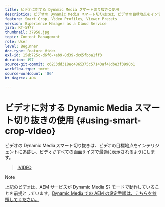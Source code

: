 ```yaml
---
title: ビデオに対する Dynamic Media スマート切り抜きの使用
description: ビデオの Dynamic Media スマート切り抜きは、ビデオの目標地点をインテリジェントに追跡し、ビデオがすべての画面サイズで最適に表示されるようにします。
feature: Smart Crop, Video Profiles, Viewer Presets
version: Experience Manager as a Cloud Service
jira: KT-5977
thumbnail: 37958.jpg
topic: Content Management
role: User
level: Beginner
doc-type: Feature Video
exl-id: 15eb725c-d6f6-4ab9-8d39-dc05fbba1ff3
duration: 397
source-git-commit: c6213dd318ec4865375c57143af40dbe3f3990b1
workflow-type: tm+mt
source-wordcount: '86'
ht-degree: 48%

---
```


# ビデオに対する Dynamic Media スマート切り抜きの使用 {#using-smart-crop-video}

ビデオの Dynamic Media スマート切り抜きは、ビデオの目標地点をインテリジェントに追跡し、ビデオがすべての画面サイズで最適に表示されるようにします。

>[!VIDEO](https://video.tv.adobe.com/v/37958?quality=12&learn=on)

>[!NOTE]
>
>上記のビデオは、AEM サービスが Dynamic Media S7 モードで動作していることを前提としています。[Dynamic Media での AEM の設定手順は、こちらを参照してください。](https://experienceleague.adobe.com/docs/experience-manager-cloud-service/assets/dynamicmedia/config-dm.html?lang=ja)
